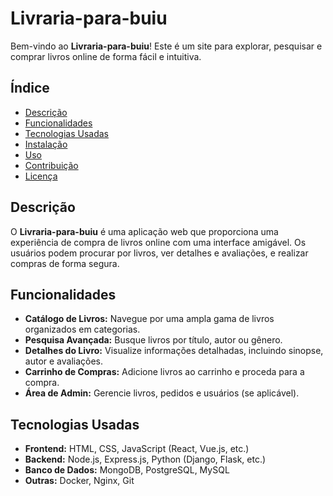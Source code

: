 # Livraria-para-buiu

Bem-vindo ao **Livraria-para-buiu**! Este é um site para explorar, pesquisar e comprar livros online de forma fácil e intuitiva.

## Índice

- [Descrição](#descrição)
- [Funcionalidades](#funcionalidades)
- [Tecnologias Usadas](#tecnologias-usadas)
- [Instalação](#instalação)
- [Uso](#uso)
- [Contribuição](#contribuição)
- [Licença](#licença)

## Descrição

O **Livraria-para-buiu** é uma aplicação web que proporciona uma experiência de compra de livros online com uma interface amigável. Os usuários podem procurar por livros, ver detalhes e avaliações, e realizar compras de forma segura.

## Funcionalidades

- **Catálogo de Livros:** Navegue por uma ampla gama de livros organizados em categorias.
- **Pesquisa Avançada:** Busque livros por título, autor ou gênero.
- **Detalhes do Livro:** Visualize informações detalhadas, incluindo sinopse, autor e avaliações.
- **Carrinho de Compras:** Adicione livros ao carrinho e proceda para a compra.
- **Área de Admin:** Gerencie livros, pedidos e usuários (se aplicável).

## Tecnologias Usadas

- **Frontend:** HTML, CSS, JavaScript (React, Vue.js, etc.)
- **Backend:** Node.js, Express.js, Python (Django, Flask, etc.)
- **Banco de Dados:** MongoDB, PostgreSQL, MySQL
- **Outras:** Docker, Nginx, Git
   

